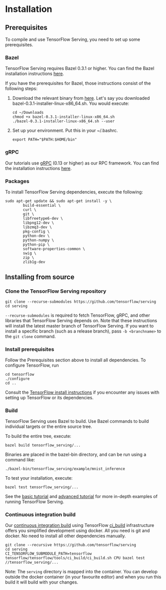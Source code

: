 ---
---

# Installation

## Prerequisites

To compile and use TensorFlow Serving, you need to set up some prerequisites.

### Bazel

TensorFlow Serving requires Bazel 0.3.1 or higher. You can find the Bazel
installation instructions [here](http://bazel.io/docs/install.html).

If you have the prerequisites for Bazel, those instructions consist of the
following steps:

1.  Download the relevant binary from
    [here](https://github.com/bazelbuild/bazel/releases).
    Let's say you downloaded bazel-0.3.1-installer-linux-x86_64.sh. You would
    execute:

    ~~~shell
    cd ~/Downloads
    chmod +x bazel-0.3.1-installer-linux-x86_64.sh
    ./bazel-0.3.1-installer-linux-x86_64.sh --user
    ~~~
2.  Set up your environment. Put this in your ~/.bashrc.

    ~~~shell
    export PATH="$PATH:$HOME/bin"
    ~~~

### gRPC

Our tutorials use [gRPC](http://www.grpc.io) (0.13 or higher) as our RPC
framework. You can find the installation instructions
[here](https://github.com/grpc/grpc/tree/master/src/python/grpcio).

### Packages

To install TensorFlow Serving dependencies, execute the following:

~~~shell
sudo apt-get update && sudo apt-get install -y \
        build-essential \
        curl \
        git \
        libfreetype6-dev \
        libpng12-dev \
        libzmq3-dev \
        pkg-config \
        python-dev \
        python-numpy \
        python-pip \
        software-properties-common \
        swig \
        zip \
        zlib1g-dev
~~~

## Installing from source

### Clone the TensorFlow Serving repository

~~~shell
git clone --recurse-submodules https://github.com/tensorflow/serving
cd serving
~~~

`--recurse-submodules` is required to fetch TensorFlow, gRPC, and other
libraries that TensorFlow Serving depends on. Note that these instructions
will install the latest master branch of TensorFlow Serving. If you want to
install a specific branch (such as a release branch), pass `-b <branchname>`
to the `git clone` command.

### Install prerequisites

Follow the Prerequisites section above to install all dependencies.
To configure TensorFlow, run

~~~shell
cd tensorflow
./configure
cd ..
~~~

Consult the [TensorFlow install instructions](
https://github.com/tensorflow/tensorflow/blob/master/tensorflow/g3doc/get_started/os_setup.md)
if you encounter any issues with setting up TensorFlow or its dependencies.


### Build

TensorFlow Serving uses Bazel to build. Use Bazel commands to build individual
targets or the entire source tree.

To build the entire tree, execute:

~~~shell
bazel build tensorflow_serving/...
~~~

Binaries are placed in the bazel-bin directory, and can be run using a command
like:

~~~shell
./bazel-bin/tensorflow_serving/example/mnist_inference
~~~

To test your installation, execute:

~~~shell
bazel test tensorflow_serving/...
~~~

See the [basic tutorial](serving_basic) and [advanced tutorial](serving_advanced)
for more in-depth examples of running TensorFlow Serving.


### Continuous integration build

Our [continuous integration build](http://ci.tensorflow.org/view/Serving/job/serving-master-cpu/)
using TensorFlow [ci_build](https://github.com/tensorflow/tensorflow/tree/master/tensorflow/tools/ci_build)
infrastructure offers you simplified development using docker. All you need is
git and docker. No need to install all other dependencies manually.

~~~shell
git clone --recursive https://github.com/tensorflow/serving
cd serving
CI_TENSORFLOW_SUBMODULE_PATH=tensorflow tensorflow/tensorflow/tools/ci_build/ci_build.sh CPU bazel test //tensorflow_serving/...
~~~

Note: The `serving` directory is mapped into the container. You can develop
outside the docker container (in your favourite editor) and when you run this
build it will build with your changes.
